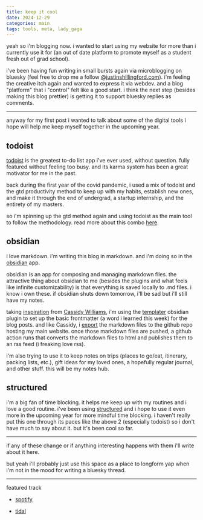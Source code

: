 ```yaml
---
title: keep it cool
date: 2024-12-29
categories: main
tags: tools, meta, lady_gaga
---
```

yeah so i'm blogging now. i wanted to start using my website for more than i currently use it for (an out of date platform to promote myself as a student fresh out of grad school).

i've been having fun writing in small bursts again via microblogging on bluesky (feel free to drop me a follow [@justinshillingford.com](https://bsky.app/profile/justinshillingford.com)). i'm feeling the creative itch again and wanted to express it via webdev. and a blog "platform" that i "control" felt like a good start. i think the next step (besides making this blog prettier) is getting it to support bluesky replies as comments.

---
anyway for my first post i wanted to talk about some of the digital tools i hope will help me keep myself together in the upcoming year.

## todoist
[todoist](https://todoist.com) is the greatest to-do list app i've ever used, without question. fully featured without feeling too busy. and its karma system has been a great motivator for me in the past.

back during the first year of the covid pandemic, i used a mix of todoist and the gtd productivity method to keep up with my habits, establish new ones, and make it through the end of undergrad, a startup internship, and the entirety of my masters.

so i'm spinning up the gtd method again and using todoist as the main tool to follow the methodology. read more about this combo [here](https://todoist.com/productivity-methods/getting-things-done).

## obsidian
i love markdown. i'm writing this blog in markdown. and i'm doing so in the [obsidian](https://obsidian.md) app.

obsidian is an app for composing and managing markdown files. the attractive thing about obsidian to me (besides the plugins and what feels like infinite customizability) is that everything is saved locally to .md files. i know i own these. if obsidian shuts down tomorrow, i'll be sad but i'll still have my notes.

taking [inspiration](https://cassidoo.co/post/publishing-from-obsidian/) from [Cassidy Williams](https://cassidoo.co), i'm using the [templater](obsidian://show-plugin?id=templater-obsidian) obsidian plugin to set up the basic frontmatter (a word i learned this week) for the blog posts. and like Cassidy, i [export](obsidian://show-plugin?id=obsidian-markdown-export-plugin) the markdown files to the github repo hosting my main website. once those markdown files are pushed, a github action runs that converts the markdown files to html and publishes them to an rss feed (i freaking love rss).

i'm also trying to use it to keep notes on trips (places to go/eat, itinerary, packing lists, etc.), gift ideas for my loved ones, a hopefully regular journal, and other stuff. this will be my notes hub.
## structured
i'm a big fan of time blocking. it helps me keep up with my routines and i love a good routine. i've been using [structured](https://structured.app) and i hope to use it even more in the upcoming year for more mindful time blocking. i haven't really put this one through its paces like the above 2 (especially todoist) so i don't have much to say about it. but it's been cool so far.

---
if any of these change or if anything interesting happens with them i'll write about it here.

but yeah i'll probably just use this space as a place to longform yap when i'm not in the mood for writing a bluesky thread.

---
featured track

- [spotify](https://open.spotify.com/track/3QuEpyj4kTRWiWuckd1hcK?si=abf9865958eb4195)

- [tidal](https://tidal.com/browse/track/124206524?u)